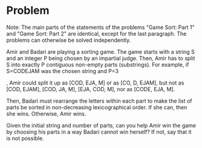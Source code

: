 # Problem

Note: The main parts of the statements of the problems "Game Sort: Part 1" and "Game Sort: Part 2" are identical, except for the last paragraph. The problems can otherwise be solved independently.

Amir and Badari are playing a sorting game. The game starts with a string S
and an integer P being chosen by an impartial judge. Then, Amir has to split S into exactly P contiguous non-empty parts (substrings). For example, if S=CODEJAM was the chosen string and P=3

, Amir could split it up as [COD, EJA, M] or as [CO, D, EJAM], but not as [COD, EJAM], [COD, JA, M], [EJA, COD, M], nor as [CODE, EJA, M].

Then, Badari must rearrange the letters within each part to make the list of parts be sorted in non-decreasing lexicographical order. If she can, then she wins. Otherwise, Amir wins.

Given the initial string and number of parts, can you help Amir win the game by choosing his parts in a way Badari cannot win herself? If not, say that it is not possible.
